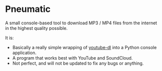 # Pneumatic
A small console-based tool to download MP3 / MP4 files from the internet in the highest quality possible.

It is:
- Basically a really simple wrapping of [youtube-dl](https://github.com/ytdl-org/youtube-dl/blob/master/README.md) into a Python console application.
- A program that works best with YouTube and SoundCloud.
- Not perfect, and will not be updated to fix any bugs or anything.
